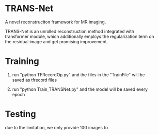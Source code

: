 # TRANS-Net
A novel reconstruciton framework for MR imaging.


TRANS-Net is an unrolled reconstruction method integrated with transformer module, which additionally employs the regularization term on the residual image and get promising improvement.


# Training
1. run "python TFRecordOp.py" and the files in the "TrainFile" will be saved as tfrecord files

2. run "python Train_TRANSNet.py" and the model will be saved every epoch

# Testing

due to the limitation, we only provide 100 images to 
